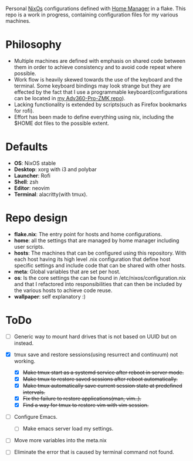 Personal [NixOs] configurations defined with [Home Manager] in a flake.
This repo is a work in progress, containing configuration files for my
various machines.

# Philosophy
- Multiple machines are defined with emphasis on shared code between them
in order to achieve consistency and to avoid code repeat where possible.
- Work flow is heavily skewed towards the use of the keyboard and the terminal.
Some keyboard bindings may look strange but they are effected by the fact
that I use a programmable keyboard(configurations can be located in
[my Adv360-Pro-ZMK repo]).
- Lacking functionality is extended by scripts(such as Firefox bookmarks for rofi).
- Effort has been made to define everything using nix, including the $HOME
dot files to the possible extent.

# Defaults
- **OS**: NixOS stable
- **Desktop**: xorg with i3 and polybar
- **Launcher**: Rofi
- **Shell**: zsh
- **Editor**: neovim
- **Terminal**: alacritty(with tmux).

# Repo design
- **flake.nix**: The entry point for hosts and home configurations.
- **home**: all the settings that are managed by home manager including user scripts.
- **hosts**: The machines that can be configured using this repository. With each
host having its high level .nix configuration that define host specific settings
and include code that can be shared with other hosts.
- **meta**: Global variables that are set per host.
- **os**: Is the core settings the can be found in /etc/nixos/configuration.nix and that
I refactored into responsibilities that can then be included by the various hosts
to achieve code reuse.
- **wallpaper**: self explanatory :)

# ToDo
- [ ] Generic way to mount hard drives that is not based on UUID but on instead.
- [x] tmux save and restore sessions(using resurrect and continuum) not working.
  - [x] ~~Make tmux start as a systemd service after reboot in server mode.~~
  - [x] ~~Make tmux to restore saved sessions after reboot automatically.~~
  - [x] ~~Make tmux automatically save current session state at predefined intervals.~~
  - [x] ~~Fix the failure to restore applications(man, vim..).~~
  - [x] ~~Find a way for tmux to restore vim with vim session.~~
- [ ] Configure Emacs.
  - [ ] Make emacs server load my settings.
- [ ] Move more variables into the meta.nix
- [ ] Eliminate the error that is caused by terminal command not found.


<!-- variables -->


[NixOS]: <https://nixos.org>
[Home Manager]: <https://github.com/nix-community/home-manager/>
[my Adv360-Pro-ZMK repo]: <https://github.com/p3t33/Adv360-Pro-ZMK/tree/V3.0/>
